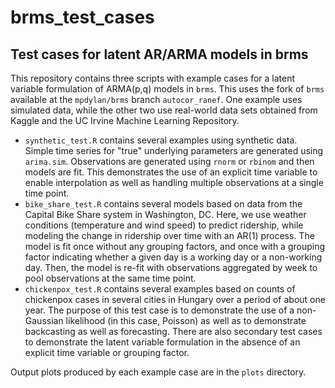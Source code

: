# brms_test_cases

## Test cases for latent AR/ARMA models in brms

This repository contains three scripts with example cases for a latent variable formulation
of ARMA(p,q) models in `brms`. This uses the fork of `brms` available at the 
`mpdylan/brms` branch `autocor_ranef`. One example uses simulated data,
while the other two use real-world data sets obtained from Kaggle and the UC
Irvine Machine Learning Repository.

* `synthetic_test.R` contains several examples using synthetic data. Simple
time series for "true" underlying parameters are generated using `arima.sim`.
Observations are generated using `rnorm` or `rbinom` and then models are fit.
This demonstrates the use of an explicit time variable to enable interpolation
as well as handling multiple observations at a single time point.
* `bike_share_test.R` contains several models based on data from the Capital
Bike Share system in Washington, DC. Here, we use weather conditions
(temperature and wind speed) to predict ridership, while modeling the change in
ridership over time with an AR(1) process. The model is fit once without any
grouping factors, and once with a grouping factor indicating whether a given
day is a working day or a non-working day. Then, the model is re-fit with 
observations aggregated by week to pool observations at the same time point.
* `chickenpox_test.R` contains several examples based on counts of chickenpox
cases in several cities in Hungary over a period of about one year. The purpose
of this test case is to demonstrate the use of a non-Gaussian likelihood (in
this case, Poisson) as well as to demonstrate backcasting as well as 
forecasting. There are also secondary test cases to demonstrate the latent
variable formulation in the absence of an explicit time variable or grouping
factor.

Output plots produced by each example case are in the `plots` directory.